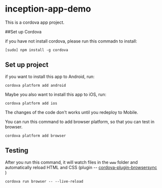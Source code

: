 # inception-app-demo

This is a cordova app project.

##Set up Cordova

if you have not install cordova, please run this commadn to install:

```
[sudo] npm install -g cordova
```

## Set up project

if you want to install this app to Android, run:

```
cordova platform add android
```

Maybe you also want to install this app to iOS, run:

```
cordova platform add ios
```

The changes of the code don't works until you redeploy to Mobile. 

You can run this command to add browser platform, so that you can test in browser.

```
cordova platform add browser
```

## Testing

After you run this command, it will watch files in the `www` folder and automatically reload HTML and CSS
(plugin -- [cordova-plugin-browsersync](https://github.com/nparashuram/cordova-plugin-browsersync) )

```
cordova run browser -- --live-reload
```





